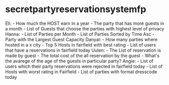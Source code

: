 # secretpartyreservationsystemfp

Eli:
    - How much the HOST earn in a year
    - The party that has more guests in a month
    - List of Guests that choose the parties with highest level of privacy 
Hanna:
    - List of Parties per Month
    - List of Parties Sorted by Time Asc
    - Party with the Largest Guest Capacity
Danyal:
    - How many parties where hosted in a x city
    - Top 5 Hosts in fairfield with best rating
    - List of users that have a reservations in fairfield today
Uulen:
    - The List of reservation is made by guest
    - The total cost of the all reservation by the guest
    - What's the avarege of the age of the guests in particular party?
Angie:
    - List of users which their party reservations were rejected in fairfield today 
    - List of Hosts with worst rating in Fairfield
    - List of parties with formal dresscode today  
